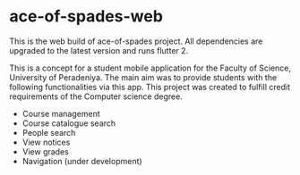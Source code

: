# ace-of-spades-web
This is the web build of ace-of-spades project. All dependencies are upgraded to the latest version and runs flutter 2.

This is a concept for a student mobile application for the Faculty of Science, University of Peradeniya. The main aim was to provide students with the following functionalities via this app. This project was created to fulfill credit requirements of the Computer science degree.
- Course management
- Course catalogue search
- People search
- View notices
- View grades
- Navigation (under development)

